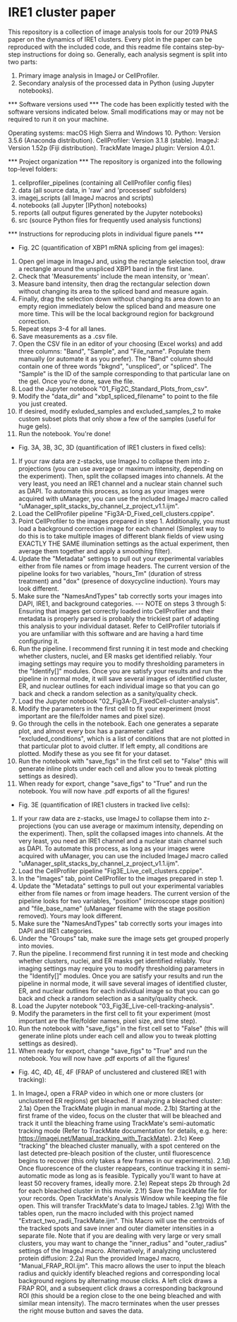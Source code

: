 # IRE1 cluster paper

This repository is a collection of image analysis tools for our 2019 PNAS paper
on the dynamics of IRE1 clusters. Every plot in the paper can be reproduced
with the included code, and this readme file contains step-by-step instructions
for doing so. Generally, each analysis segment is split into two parts:
1) Primary image analysis in ImageJ or CellProfiler.
2) Secondary analysis of the processed data in Python (using Jupyter notebooks).


*** Software versions used ***
The code has been explicitly tested with the software versions indicated below.
Small modifications may or may not be required to run it on your machine.

Operating systems: macOS High Sierra and Windows 10.
Python: Version 3.5.6 (Anaconda distribution).
CellProfiler: Version 3.1.8 (stable).
ImageJ: Version 1.52p (Fiji distribution).
TrackMate ImageJ plugin: Version 4.0.1.


*** Project organization ***
The repository is organized into the following top-level folders:
1) cellprofiler_pipelines (containing all CellProfiler config files)
2) data (all source data, in 'raw' and 'processed' subfolders)
3) imagej_scripts (all ImageJ macros and scripts)
4) notebooks (all Jupyter [IPython] notebooks)
5) reports (all output figures generated by the Jupyter notebooks)
6) src (source Python files for frequently used analysis functions)


*** Instructions for reproducing plots in individual figure panels ***

- Fig. 2C (quantification of XBP1 mRNA splicing from gel images):
1) Open gel image in ImageJ and, using the rectangle selection tool, draw a
rectangle around the unspliced XBP1 band in the first lane.
2) Check that 'Measurements' include the mean intensity, or 'mean'.
3) Measure band intensity, then drag the rectangular selection down without
changing its area to the spliced band and measure again.
4) Finally, drag the selection down without changing its area down to an empty
region immediately below the spliced band and measure one more time. This will
be the local background region for background correction.
5) Repeat steps 3-4 for all lanes.
6) Save measurements as a .csv file.
7) Open the CSV file in an editor of your choosing (Excel works) and add three
columns: "Band", "Sample", and "File_name". Populate them manually (or automate
it as you prefer). The "Band" column should contain one of three words "bkgnd",
"unspliced", or "spliced". The "Sample" is the ID of the sample corresponding to
that particular lane on the gel. Once you're done, save the file.
8) Load the Jupyter notebook "01_Fig2C_Standard_Plots_from_csv".
9) Modify the "data_dir" and "xbp1_spliced_filename" to point to the file you
just created.
10) If desired, modify exluded_samples and excluded_samples_2 to make custom
subset plots that only show a few of the samples (useful for huge gels).
11) Run the notebook. You're done!

- Fig. 3A, 3B, 3C, 3D (quantification of IRE1 clusters in fixed cells):
1) If your raw data are z-stacks, use ImageJ to collapse them into z-projections
(you can use average or maximum intensity, depending on the experiment). Then,
split the collapsed images into channels. At the very least, you need an IRE1
channel and a nuclear stain channel such as DAPI. To automate this process, as
long as your images were acquired with uManager, you can use the included ImageJ
macro called "uManager_split_stacks_by_channel_z_project_v1.1.ijm".
2) Load the CellProfiler pipeline "Fig3A-D_Fixed_cell_clusters.cppipe".
3) Point CellProfiler to the images prepared in step 1. Additionally, you must
load a background correction image for each channel (Simplest way to do this is
to take multiple images of different blank fields of view using EXACTLY THE SAME
illumination settings as the actual experiment, then average them together and
apply a smoothing filter).
4) Update the "Metadata" settings to pull out your experimental variables either
from file names or from image headers. The current version of the pipeline looks
for two variables, "hours_Tm" (duration of stress treatment) and "dox" (presence
of doxycycline induction). Yours may look different.
5) Make sure the "NamesAndTypes" tab correctly sorts your images into DAPI,
IRE1, and background categories.
--- NOTE on steps 3 through 5: Ensuring that images get correctly loaded into
CellProfiler and their metadata is properly parsed is probably the trickiest
part of adapting this analysis to your individual dataset. Refer to CellProfiler
tutorials if you are unfamiliar with this software and are having a hard time
configuring it.
6) Run the pipeline. I recommend first running it in test mode and checking
whether clusters, nuclei, and ER masks get identified reliably. Your imaging
settings may require you to modify thresholding parameters in the "Identify[]"
modules. Once you are satisfy your results and run the pipeline in normal mode,
it will save several images of identified cluster, ER, and nuclear outlines for
each individual image so that you can go back and check a random selection as a
sanity/quality check.
7) Load the Jupyter notebook "02_Fig3A-D_FixedCell-cluster-analysis".
8) Modify the parameters in the first cell to fit your experiment (most
important are the file/folder names and pixel size).
9) Go through the cells in the notebook. Each one generates a separate plot,
and almost every box has a parameter called "excluded_conditions", which is a
list of conditions that are not plotted in that particular plot to avoid
clutter. If left empty, all conditions are plotted. Modify these as you see fit
for your dataset.
10) Run the notebook with "save_figs" in the first cell set to "False" (this
will generate inline plots under each cell and allow you to tweak plotting
settings as desired).
11) When ready for export, change "save_figs" to "True" and run the notebook.
You will now have .pdf exports of all the figures!

- Fig. 3E (quantification of IRE1 clusters in tracked live cells):
1) If your raw data are z-stacks, use ImageJ to collapse them into z-projections
(you can use average or maximum intensity, depending on the experiment). Then,
split the collapsed images into channels. At the very least, you need an IRE1
channel and a nuclear stain channel such as DAPI. To automate this process, as
long as your images were acquired with uManager, you can use the included ImageJ
macro called "uManager_split_stacks_by_channel_z_project_v1.1.ijm".
2) Load the CellProfiler pipeline "Fig3E_Live_cell_clusters.cppipe".
3) In the "Images" tab, point CellProfiler to the images prepared in step 1.
4) Update the "Metadata" settings to pull out your experimental variables either
from file names or from image headers. The current version of the pipeline looks
for two variables, "position" (microscope stage position) and "file_base_name"
(uManager filename with the stage position removed). Yours may look different.
5) Make sure the "NamesAndTypes" tab correctly sorts your images into DAPI and
IRE1 categories.
6) Under the "Groups" tab, make sure the image sets get grouped properly into
movies.
7) Run the pipeline. I recommend first running it in test mode and checking
whether clusters, nuclei, and ER masks get identified reliably. Your imaging
settings may require you to modify thresholding parameters in the "Identify[]"
modules. Once you are satisfy your results and run the pipeline in normal mode,
it will save several images of identified cluster, ER, and nuclear outlines for
each individual image so that you can go back and check a random selection as a
sanity/quality check.
8) Load the Jupyter notebook "03_Fig3E_Live-cell-tracking-analysis".
9) Modify the parameters in the first cell to fit your experiment (most
important are the file/folder names, pixel size, and time step).
10) Run the notebook with "save_figs" in the first cell set to "False" (this
will generate inline plots under each cell and allow you to tweak plotting
settings as desired).
11) When ready for export, change "save_figs" to "True" and run the notebook.
You will now have .pdf exports of all the figures!


- Fig. 4C, 4D, 4E, 4F (FRAP of unclustered and clustered IRE1 with tracking):
1) In ImageJ, open a FRAP video in which one or more clusters (or unclustered
ER regions) get bleached.
    If analyzing a bleached cluster:
2.1a) Open the TrackMate plugin in manual mode.
2.1b) Starting at the first frame of the video, focus on the cluster that will be
bleached and track it until the bleaching frame using TrackMate's semi-automatic
tracking mode (Refer to TrackMate documentation for details, e.g. here:
https://imagej.net/Manual_tracking_with_TrackMate).
2.1c) Keep "tracking" the bleached cluster manually, with a spot centered on the
last detected pre-bleach position of the cluster, until fluorescence begins to
recover (this only takes a few frames in our experiments).
2.1d) Once fluorescence of the cluster reappears, continue tracking it in
semi-automatic mode as long as is feasible. Typically you'll want to have at
least 50 recovery frames, ideally more.
2.1e) Repeat steps 2b through 2d for each bleached cluster in this movie.
2.1f) Save the TrackMate file for your records. Open TrackMate's Analysis Window
while keeping the file open. This will transfer TrackMate's data to ImageJ
tables.
2.1g) With the tables open, run the macro included with this project named
"Extract_two_radii_TrackMate.ijm". This Macro will use the centroids of the
tracked spots and save inner and outer diameter intensities in a separate file.
Note that if you are dealing with very large or very small clusters, you may
want to change the "inner_radius" and "outer_radius" settings of the ImageJ
macro.
    Alternatively, if analyzing unclustered protein diffusion:
2.2a) Run the provided ImageJ macro, "Manual_FRAP_ROI.ijm". This macro allows
the user to input the bleach radius and quickly identify bleached regions and
corresponding local background regions by alternating mouse clicks. A left click
draws a FRAP ROI, and a subsequent click draws a corresponding background ROI
(this should be a region close to the one being bleached and with similar
mean intensity). The macro terminates when the user presses the right mouse
button and saves the data.
